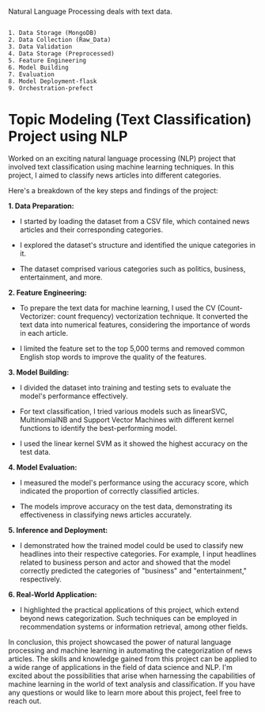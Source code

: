 Natural Language Processing deals with text data.

```Pipeline

1. Data Storage (MongoDB)
2. Data Collection (Raw_Data)
3. Data Validation
4. Data Storage (Preprocessed)
5. Feature Engineering
6. Model Building
7. Evaluation
8. Model Deployment-flask
9. Orchestration-prefect
```

# Topic Modeling (Text Classification) Project using NLP

Worked on an exciting natural language processing (NLP) project that involved text classification using machine learning techniques. In this project, I aimed to classify news articles into different categories.

Here's a breakdown of the key steps and findings of the project:

**1. Data Preparation:**

- I started by loading the dataset from a CSV file, which contained news articles and their corresponding categories.

- I explored the dataset's structure and identified the unique categories in it.

- The dataset comprised various categories such as politics, business, entertainment, and more.

**2. Feature Engineering:**

- To prepare the text data for machine learning, I used the CV (Count-Vectorizer: count frequency) vectorization technique. It converted the text data into numerical features, considering the importance of words in each article.

- I limited the feature set to the top 5,000 terms and removed common English stop words to improve the quality of the features.

**3. Model Building:**

- I divided the dataset into training and testing sets to evaluate the model's performance effectively.

- For text classification, I tried various models such as linearSVC, MultinomialNB and Support Vector Machines with different kernel functions to identify the best-performing model.

- I used the linear kernel SVM as it showed the highest accuracy on the test data.

**4. Model Evaluation:**

- I measured the model's performance using the accuracy score, which indicated the proportion of correctly classified articles.

- The models improve accuracy on the test data, demonstrating its effectiveness in classifying news articles accurately.

**5. Inference and Deployment:**

- I demonstrated how the trained model could be used to classify new headlines into their respective categories. For example, I input headlines related to business person and actor and showed that the model correctly predicted the categories of "business" and "entertainment," respectively.

**6. Real-World Application:**

- I highlighted the practical applications of this project, which extend beyond news categorization. Such techniques can be employed in recommendation systems or information retrieval, among other fields.

In conclusion, this project showcased the power of natural language processing and machine learning in automating the categorization of news articles. The skills and knowledge gained from this project can be applied to a wide range of applications in the field of data science and NLP. I'm excited about the possibilities that arise when harnessing the capabilities of machine learning in the world of text analysis and classification. If you have any questions or would like to learn more about this project, feel free to reach out.
